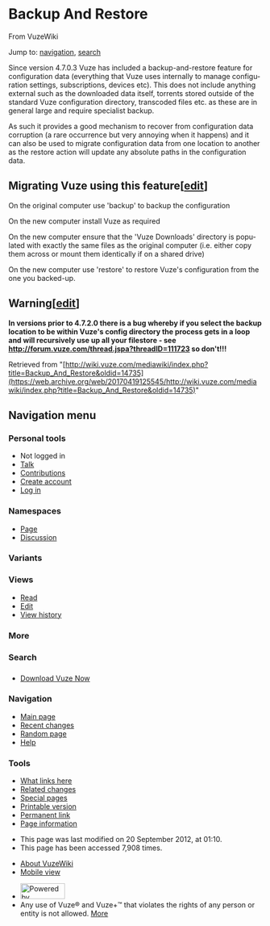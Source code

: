 <div id="mw-page-base" class="noprint">

</div>

<div id="mw-head-base" class="noprint">

</div>

<div id="content" class="mw-body" role="main">

<span id="top"></span>

<div class="mw-indicators">

</div>

# Backup And Restore

<div id="bodyContent" class="mw-body-content">

<div id="siteSub">

From VuzeWiki

</div>

<div id="contentSub">

</div>

<div id="jump-to-nav" class="mw-jump">

Jump to: [navigation](#mw-head), [search](#p-search)

</div>

<div id="mw-content-text" class="mw-content-ltr" lang="en" dir="ltr">

Since version 4.7.0.3 Vuze has included a backup-and-restore feature for
configuration data (everything that Vuze uses internally to manage
configuration settings, subscriptions, devices etc). This does not
include anything external such as the downloaded data itself, torrents
stored outside of the standard Vuze configuration directory, transcoded
files etc. as these are in general large and require specialist backup.

As such it provides a good mechanism to recover from configuration data
corruption (a rare occurrence but very annoying when it happens) and it
can also be used to migrate configuration data from one location to
another as the restore action will update any absolute paths in the
configuration data.

## <span id="Migrating_Vuze_using_this_feature" class="mw-headline">Migrating Vuze using this feature</span><span class="mw-editsection"><span class="mw-editsection-bracket">\[</span>[edit](/web/20170419125545/http://wiki.vuze.com/mediawiki/index.php?title=Backup_And_Restore&action=edit&section=1 "Edit section: Migrating Vuze using this feature")<span class="mw-editsection-bracket">\]</span></span>

On the original computer use 'backup' to backup the configuration

On the new computer install Vuze as required

On the new computer ensure that the 'Vuze Downloads' directory is
populated with exactly the same files as the original computer (i.e.
either copy them across or mount them identically if on a shared drive)

On the new computer use 'restore' to restore Vuze's configuration from
the one you backed-up.

## <span id="Warning" class="mw-headline">Warning</span><span class="mw-editsection"><span class="mw-editsection-bracket">\[</span>[edit](/web/20170419125545/http://wiki.vuze.com/mediawiki/index.php?title=Backup_And_Restore&action=edit&section=2 "Edit section: Warning")<span class="mw-editsection-bracket">\]</span></span>

**In versions prior to 4.7.2.0 there is a bug whereby if you select the
backup location to be within Vuze's config directory the process gets in
a loop and will recursively use up all your filestore - see
<a href="https://web.archive.org/web/20170419125545/http://forum.vuze.com/thread.jspa?threadID=111723" class="external free">http://forum.vuze.com/thread.jspa?threadID=111723</a>
so don't!!!**

</div>

<div class="printfooter">

Retrieved from
"[http://wiki.vuze.com/mediawiki/index.php?title=Backup_And_Restore&oldid=14735](https://web.archive.org/web/20170419125545/http://wiki.vuze.com/mediawiki/index.php?title=Backup_And_Restore&oldid=14735)"

</div>

<div id="catlinks" class="catlinks catlinks-allhidden" mw="interface">

</div>

<div class="visualClear">

</div>

</div>

</div>

<div id="mw-navigation">

## Navigation menu

<div id="mw-head">

<div id="p-personal" role="navigation"
aria-labelledby="p-personal-label">

### Personal tools

-   <span id="pt-anonuserpage">Not logged in</span>
-   <span
    id="pt-anontalk">[Talk](/web/20170419125545/http://wiki.vuze.com/w/Special:MyTalk "Discussion about edits from this IP address [n]")</span>
-   <span
    id="pt-anoncontribs">[Contributions](/web/20170419125545/http://wiki.vuze.com/w/Special:MyContributions "A list of edits made from this IP address [y]")</span>
-   <span id="pt-createaccount">[Create
    account](/web/20170419125545/http://wiki.vuze.com/mediawiki/index.php?title=Special:CreateAccount&returnto=Backup+And+Restore "You are encouraged to create an account and log in; however, it is not mandatory")</span>
-   <span id="pt-login">[Log
    in](/web/20170419125545/http://wiki.vuze.com/mediawiki/index.php?title=Special:UserLogin&returnto=Backup+And+Restore "You are encouraged to log in; however, it is not mandatory [o]")</span>

</div>

<div id="left-navigation">

<div id="p-namespaces" class="vectorTabs" role="navigation"
aria-labelledby="p-namespaces-label">

### Namespaces

-   <span
    id="ca-nstab-main">[Page](/web/20170419125545/http://wiki.vuze.com/w/Backup_And_Restore "View the content page [c]")</span>
-   <span
    id="ca-talk">[Discussion](/web/20170419125545/http://wiki.vuze.com/mediawiki/index.php?title=Talk:Backup_And_Restore&action=edit&redlink=1 "Discussion about the content page [t]")</span>

</div>

<div id="p-variants" class="vectorMenu emptyPortlet" role="navigation"
aria-labelledby="p-variants-label">

### Variants[](#)

<div class="menu">

</div>

</div>

</div>

<div id="right-navigation">

<div id="p-views" class="vectorTabs" role="navigation"
aria-labelledby="p-views-label">

### Views

-   <span
    id="ca-view">[Read](/web/20170419125545/http://wiki.vuze.com/w/Backup_And_Restore)</span>
-   <span
    id="ca-edit">[Edit](/web/20170419125545/http://wiki.vuze.com/mediawiki/index.php?title=Backup_And_Restore&action=edit "Edit this page [e]")</span>
-   <span id="ca-history">[View
    history](/web/20170419125545/http://wiki.vuze.com/mediawiki/index.php?title=Backup_And_Restore&action=history "Past revisions of this page [h]")</span>

</div>

<div id="p-cactions" class="vectorMenu emptyPortlet" role="navigation"
aria-labelledby="p-cactions-label">

### More[](#)

<div class="menu">

</div>

</div>

<div id="p-search" role="search">

### Search

<div id="simpleSearch">

</div>

</div>

</div>

</div>

<div id="mw-panel">

<div id="p-logo" role="banner">

<a href="/web/20170419125545/http://wiki.vuze.com/w/Main_Page" class="mw-wiki-logo" title="Visit the main page"></a>

</div>

<div id="p-" class="portal" role="navigation"
aria-labelledby="p--label">

### 

<div class="body">

-   <span id="n-Download-Vuze-Now">[Download Vuze
    Now](https://web.archive.org/web/20170419125545/http://www.vuze.com/download)</span>

</div>

</div>

<div id="p-navigation" class="portal" role="navigation"
aria-labelledby="p-navigation-label">

### Navigation

<div class="body">

-   <span id="n-mainpage-description">[Main
    page](/web/20170419125545/http://wiki.vuze.com/w/Main_Page "Visit the main page [z]")</span>
-   <span id="n-recentchanges">[Recent
    changes](/web/20170419125545/http://wiki.vuze.com/w/Special:RecentChanges "A list of recent changes in the wiki [r]")</span>
-   <span id="n-randompage">[Random
    page](/web/20170419125545/http://wiki.vuze.com/w/Special:Random "Load a random page [x]")</span>
-   <span
    id="n-help">[Help](https://web.archive.org/web/20170419125545/https://www.mediawiki.org/wiki/Special:MyLanguage/Help:Contents "The place to find out")</span>

</div>

</div>

<div id="p-tb" class="portal" role="navigation"
aria-labelledby="p-tb-label">

### Tools

<div class="body">

-   <span id="t-whatlinkshere">[What links
    here](/web/20170419125545/http://wiki.vuze.com/w/Special:WhatLinksHere/Backup_And_Restore "A list of all wiki pages that link here [j]")</span>
-   <span id="t-recentchangeslinked">[Related
    changes](/web/20170419125545/http://wiki.vuze.com/w/Special:RecentChangesLinked/Backup_And_Restore "Recent changes in pages linked from this page [k]")</span>
-   <span id="t-specialpages">[Special
    pages](/web/20170419125545/http://wiki.vuze.com/w/Special:SpecialPages "A list of all special pages [q]")</span>
-   <span id="t-print">[Printable
    version](/web/20170419125545/http://wiki.vuze.com/mediawiki/index.php?title=Backup_And_Restore&printable=yes "Printable version of this page [p]")</span>
-   <span id="t-permalink">[Permanent
    link](/web/20170419125545/http://wiki.vuze.com/mediawiki/index.php?title=Backup_And_Restore&oldid=14735 "Permanent link to this revision of the page")</span>
-   <span id="t-info">[Page
    information](/web/20170419125545/http://wiki.vuze.com/mediawiki/index.php?title=Backup_And_Restore&action=info "More information about this page")</span>

</div>

</div>

</div>

</div>

<div id="footer" role="contentinfo">

-   <span id="footer-info-lastmod">This page was last modified on 20
    September 2012, at 01:10.</span>
-   <span id="footer-info-viewcount">This page has been accessed 7,908
    times.</span>

<!-- -->

-   <span id="footer-places-about">[About
    VuzeWiki](/web/20170419125545/http://wiki.vuze.com/w/VuzeWiki:About "VuzeWiki:About")</span>
-   <span
    id="footer-places-mobileview"><a href="https://web.archive.org/web/20170419125545/http://wiki.vuze.com/mediawiki/index.php?title=Backup_And_Restore&amp;mobileaction=toggle_view_mobile" class="noprint stopMobileRedirectToggle">Mobile view</a></span>

<!-- -->

-   <span
    id="footer-poweredbyico">[<img src="/web/20170419125545im_/http://wiki.vuze.com/mediawiki/resources/assets/poweredby_mediawiki_88x31.png" srcset="/web/20170419125545im_/http://wiki.vuze.com/mediawiki/resources/assets/poweredby_mediawiki_132x47.png 1.5x, /web/20170419125545im_/http://wiki.vuze.com/mediawiki/resources/assets/poweredby_mediawiki_176x62.png 2x" width="88" height="31" alt="Powered by MediaWiki" />](//web.archive.org/web/20170419125545/http://www.mediawiki.org/)</span>
-   <span id="footer-analyticsystemsico">Any use of Vuze® and Vuze+™
    that violates the rights of any person or entity is not allowed.
    [More](https://web.archive.org/web/20170419125545/http://vuze.com/corp/legal.php)</span>

<div style="clear:both">

</div>

</div>
